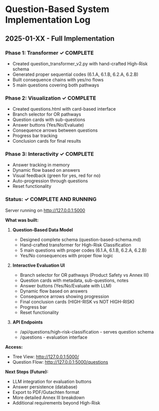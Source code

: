 # Question-Based System Implementation Log

## 2025-01-XX - Full Implementation

### Phase 1: Transformer ✓ COMPLETE
- Created question_transformer_v2.py with hand-crafted High-Risk schema
- Generated proper sequential codes (6.1.A, 6.1.B, 6.2.A, 6.2.B)
- Built consequence chains with yes/no flows
- 5 main questions covering both pathways

### Phase 2: Visualization ✓ COMPLETE
- Created questions.html with card-based interface
- Branch selector for OR pathways
- Question cards with sub-questions
- Answer buttons (Yes/No/Evaluate)
- Consequence arrows between questions
- Progress bar tracking
- Conclusion cards for final results

### Phase 3: Interactivity ✓ COMPLETE
- Answer tracking in memory
- Dynamic flow based on answers
- Visual feedback (green for yes, red for no)
- Auto-progression through questions
- Reset functionality

### Status: ✓ COMPLETE AND RUNNING

Server running on http://127.0.0.1:5000

**What was built:**

1. **Question-Based Data Model**
   - Designed complete schema (question-based-schema.md)
   - Hand-crafted transformer for High-Risk Classification
   - 5 main questions with proper codes (6.1.A, 6.1.B, 6.2.A, 6.2.B)
   - Yes/No consequences with proper flow logic

2. **Interactive Evaluation UI**
   - Branch selector for OR pathways (Product Safety vs Annex III)
   - Question cards with metadata, sub-questions, notes
   - Answer buttons (Yes/No/Evaluate with LLM)
   - Dynamic flow based on answers
   - Consequence arrows showing progression
   - Final conclusion cards (HIGH-RISK vs NOT HIGH-RISK)
   - Progress bar
   - Reset functionality

3. **API Endpoints**
   - /api/questions/high-risk-classification - serves question schema
   - /questions - evaluation interface

**Access:**
- Tree View: http://127.0.0.1:5000/
- Question Flow: http://127.0.0.1:5000/questions

**Next Steps (Future):**
- LLM integration for evaluation buttons
- Answer persistence (database)
- Export to PDF/Gutachten format
- More detailed Annex III breakdown
- Additional requirements beyond High-Risk
